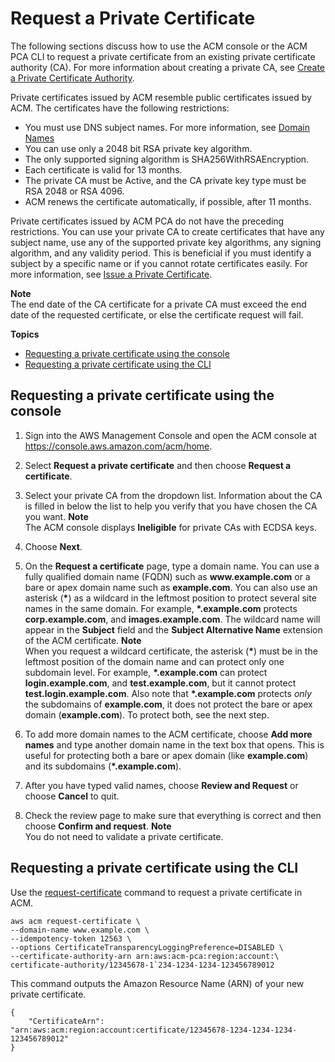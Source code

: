 # Request a Private Certificate<a name="gs-acm-request-private"></a>

The following sections discuss how to use the ACM console or the ACM PCA CLI to request a private certificate from an existing private certificate authority \(CA\)\. For more information about creating a private CA, see [Create a Private Certificate Authority](https://docs.aws.amazon.com/acm-pca/latest/userguide/PcaCreateCa.html)\. 

Private certificates issued by ACM resemble public certificates issued by ACM\. The certificates have the following restrictions: 
+ You must use DNS subject names\. For more information, see [Domain Names](acm-concepts.md#concept-dn)
+ You can use only a 2048 bit RSA private key algorithm\.
+ The only supported signing algorithm is SHA256WithRSAEncryption\.
+ Each certificate is valid for 13 months\.
+ The private CA must be Active, and the CA private key type must be RSA 2048 or RSA 4096\.
+ ACM renews the certificate automatically, if possible, after 11 months\.

Private certificates issued by ACM PCA do not have the preceding restrictions\. You can use your private CA to create certificates that have any subject name, use any of the supported private key algorithms, any signing algorithm, and any validity period\. This is beneficial if you must identify a subject by a specific name or if you cannot rotate certificates easily\. For more information, see [Issue a Private Certificate](https://docs.aws.amazon.com/acm-pca/latest/userguide/PcaIssueCert.html)\. 

**Note**  
The end date of the CA certificate for a private CA must exceed the end date of the requested certificate, or else the certificate request will fail\.

**Topics**
+ [Requesting a private certificate using the console](#request-private-console)
+ [Requesting a private certificate using the CLI](#request-private-cli)

## Requesting a private certificate using the console<a name="request-private-console"></a>

1. Sign into the AWS Management Console and open the ACM console at [https://console\.aws\.amazon\.com/acm/home](https://console.aws.amazon.com/acm/home)\.

1. Select **Request a private certificate** and then choose **Request a certificate**\.

1. Select your private CA from the dropdown list\. Information about the CA is filled in below the list to help you verify that you have chosen the CA you want\. 
**Note**  
The ACM console displays **Ineligible** for private CAs with ECDSA keys\.

1.  Choose **Next**\.

1. On the **Request a certificate** page, type a domain name\. You can use a fully qualified domain name \(FQDN\) such as **www\.example\.com** or a bare or apex domain name such as **example\.com**\. You can also use an asterisk \(**\***\) as a wildcard in the leftmost position to protect several site names in the same domain\. For example, **\*\.example\.com** protects **corp\.example\.com**, and **images\.example\.com**\. The wildcard name will appear in the **Subject** field and the **Subject Alternative Name** extension of the ACM certificate\. 
**Note**  
When you request a wildcard certificate, the asterisk \(**\***\) must be in the leftmost position of the domain name and can protect only one subdomain level\. For example, **\*\.example\.com** can protect **login\.example\.com**, and **test\.example\.com**, but it cannot protect **test\.login\.example\.com**\. Also note that **\*\.example\.com** protects *only* the subdomains of **example\.com**, it does not protect the bare or apex domain \(**example\.com**\)\. To protect both, see the next step\.

1. To add more domain names to the ACM certificate, choose **Add more names** and type another domain name in the text box that opens\. This is useful for protecting both a bare or apex domain \(like **example\.com**\) and its subdomains \(**\*\.example\.com**\)\. 

1. After you have typed valid names, choose **Review and Request** or choose **Cancel** to quit\. 

1. Check the review page to make sure that everything is correct and then choose **Confirm and request**\. 
**Note**  
You do not need to validate a private certificate\.

## Requesting a private certificate using the CLI<a name="request-private-cli"></a>

Use the [request\-certificate](https://docs.aws.amazon.com/cli/latest/reference/acm/request-certificate.html) command to request a private certificate in ACM\. 

```
aws acm request-certificate \
--domain-name www.example.com \
--idempotency-token 12563 \
--options CertificateTransparencyLoggingPreference=DISABLED \
--certificate-authority-arn arn:aws:acm-pca:region:account:\
certificate-authority/12345678-1`234-1234-1234-123456789012
```

This command outputs the Amazon Resource Name \(ARN\) of your new private certificate\.

```
{
    "CertificateArn": "arn:aws:acm:region:account:certificate/12345678-1234-1234-1234-123456789012"
}
```